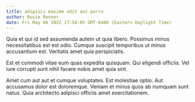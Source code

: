 ```yaml
---
title: adipisci maxime odit aut porro
author: Rosie Renner
date: Fri May 06 2022 17:58:05 GMT-0400 (Eastern Daylight Time)
---
```

Quia et qui id sed assumenda autem ut quia libero. Possimus minus necessitatibus est est odio. Cumque suscipit temporibus ut minus accusantium est. Veritatis amet quia perspiciatis.

 Est et commodi vitae eum quas expedita quisquam. Qui eligendi officiis. Vel iure corrupti sunt nihil facere nobis amet quia sint.

 Amet cum aut aut et cumque voluptates. Est molestiae optio. Aut accusamus dolor est doloremque. Veniam et minus quos ab numquam sunt natus. Quia architecto adipisci officiis amet exercitationem.